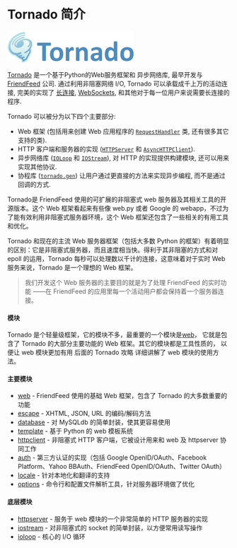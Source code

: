 # Tornado 简介

![img](./images/logo.png)

[Tornado](http://www.tornadoweb.org/) 是一个基于Python的Web服务框架和 异步网络库, 最早开发与 [FriendFeed](http://friendfeed.com/) 公司. 通过利用非阻塞网络 I/O, Tornado 可以承载成千上万的活动连接, 完美的实现了 [长连接](http://en.wikipedia.org/wiki/Push_technology#Long_polling), [WebSockets](http://en.wikipedia.org/wiki/WebSocket), 和其他对于每一位用户来说需要长连接的程序.

Tornado 可以被分为以下四个主要部分:

- Web 框架 (包括用来创建 Web 应用程序的 [`RequestHandler`](https://tornado-zh-cn.readthedocs.io/zh_CN/latest/web.html#tornado.web.RequestHandler) 类, 还有很多其它支持的类).
- HTTP 客户端和服务器的实现 ([`HTTPServer`](https://tornado-zh-cn.readthedocs.io/zh_CN/latest/httpserver.html#tornado.httpserver.HTTPServer) 和 [`AsyncHTTPClient`](https://tornado-zh-cn.readthedocs.io/zh_CN/latest/httpclient.html#tornado.httpclient.AsyncHTTPClient)).
- 异步网络库 ([`IOLoop`](https://tornado-zh-cn.readthedocs.io/zh_CN/latest/ioloop.html#tornado.ioloop.IOLoop) 和 [`IOStream`](https://tornado-zh-cn.readthedocs.io/zh_CN/latest/iostream.html#tornado.iostream.IOStream)), 对 HTTP 的实现提供构建模块, 还可以用来实现其他协议.
- 协程库 ([`tornado.gen`](https://tornado-zh-cn.readthedocs.io/zh_CN/latest/gen.html#module-tornado.gen)) 让用户通过更直接的方法来实现异步编程, 而不是通过回调的方式.

Tornado是 FriendFeed 使用的可扩展的非阻塞式 web 服务器及其相关工具的开源版本。这个 Web 框架看起来有些像 web.py 或者 Google 的 webapp，不过为了能有效利用非阻塞式服务器环境，这个 Web 框架还包含了一些相关的有用工具和优化。

Tornado 和现在的主流 Web 服务器框架（包括大多数 Python 的框架）有着明显的区别：它是非阻塞式服务器，而且速度相当快。得利于其非阻塞的方式和对 epoll 的运用，Tornado 每秒可以处理数以千计的连接，这意味着对于实时 Web 服务来说，Tornado 是一个理想的 Web 框架。

> 我们开发这个 Web 服务器的主要目的就是为了处理 FriendFeed 的实时功能 ——在 FriendFeed 的应用里每一个活动用户都会保持着一个服务器连接。

#### 模块

Tornado 是个轻量级框架，它的模块不多，最重要的一个模块是[web](http://github.com/facebook/tornado/blob/master/tornado/web.py)， 它就是包含了 Tornado 的大部分主要功能的 Web 框架。其它的模块都是工具性质的， 以便让 web 模块更加有用 后面的 Tornado 攻略 详细讲解了 web 模块的使用方法。

#### 主要模块

- [web](http://github.com/facebook/tornado/blob/master/tornado/web.py) - FriendFeed 使用的基础 Web 框架，包含了 Tornado 的大多数重要的功能
- [escape](http://github.com/facebook/tornado/blob/master/tornado/escape.py) - XHTML, JSON, URL 的编码/解码方法
- [database](http://github.com/facebook/tornado/blob/master/tornado/database.py) - 对 MySQLdb 的简单封装，使其更容易使用
- [template](http://github.com/facebook/tornado/blob/master/tornado/template.py) - 基于 Python 的 web 模板系统
- [httpclient](http://github.com/facebook/tornado/blob/master/tornado/httpclient.py) - 非阻塞式 HTTP 客户端，它被设计用来和 web 及 httpserver 协同工作
- [auth](http://github.com/facebook/tornado/blob/master/tornado/auth.py) - 第三方认证的实现（包括 Google OpenID/OAuth、Facebook Platform、Yahoo BBAuth、FriendFeed OpenID/OAuth、Twitter OAuth）
- [locale](http://github.com/facebook/tornado/blob/master/tornado/locale.py) - 针对本地化和翻译的支持
- [options](http://github.com/facebook/tornado/blob/master/tornado/options.py) - 命令行和配置文件解析工具，针对服务器环境做了优化

#### 底层模块

- [httpserver](http://github.com/facebook/tornado/blob/master/tornado/httpserver.py) - 服务于 web 模块的一个非常简单的 HTTP 服务器的实现
- [iostream](http://github.com/facebook/tornado/blob/master/tornado/iostream.py) - 对非阻塞式的 socket 的简单封装，以方便常用读写操作
- [ioloop](http://github.com/facebook/tornado/blob/master/tornado/ioloop.py) - 核心的 I/O 循环